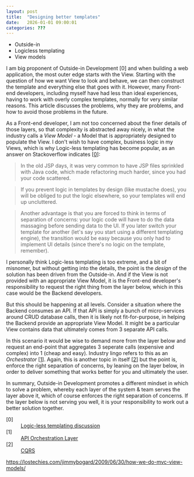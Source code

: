 ```yaml
---
layout: post
title:  "Designing better templates"
date:   2026-01-01 09:00:01
categories: ???
---
```


* Outside-in
* Logicless templating
* View models

I am big proponent of Outside-in Development [0] and when building a web application, the most outer edge starts with the View. Starting with the question of how we want View to look and behave, we can then construct the template and everything else that goes with it. However, many Front-end developers, including myself have had less than ideal experiences, having to work with overly complex templates, normally for very similar reasons. This article discusses the problems, why they are problems, and how to avoid those problems in the future.

As a Front-end developer, I am not too concerned about the finer details of those layers, so that complexity is abstracted away nicely, in what the industry calls a *View Model* - a Model that is appropriately designed to populate the View. I don't wish to have complex, business logic in my Views, which is why Logic-less templating has become popular, as an answer on Stackoverflow indicates [[0](#ref0)]:

> In the old JSP days, it was very common to have JSP files sprinkled with Java code, which made refactoring much harder, since you had your code scattered.

> If you prevent logic in templates by design (like mustache does), you will be obliged to put the logic elsewhere, so your templates will end up uncluttered.

> Another advantage is that you are forced to think in terms of separation of concerns: your logic code will have to do the data massaging before sending data to the UI. If you later switch your template for another (let's say you start using a different templating engine), the transition would be easy because you only had to implement UI details (since there's no logic on the template, remember).

I personally think Logic-less templating is too extreme, and a bit of misnomer, but without getting into the details, the point is the *design* of the solution has been driven from the Outside-in. And if the View is not provided with an appropriate View Model, it is the Front-end developer's responsibility to request the right thing from the layer below, which in this case would be the Backend developers.

But this should be happening at all levels. Consider a situation where the Backend consumes an API. If that API is simply a bunch of micro-services around CRUD database calls, then it is likely not fit-for-purpose, in helping the Backend provide an appropriate View Model. It might be a particular View contains data that ultimately comes from 3 separate API calls.

In this scenario it would be wise to demand more from the layer below and request an end-point that aggregates 3 seperate calls (expensive and complex) into 1 (cheap and easy). Industry lingo refers to this as an *Orchestrator* [[1](#ref1)]. Again, this is another topic in itself [[2](#ref2)] but the point is, enforce the right separation of concerns, by leaning on the layer below, in order to deliver something that works better for you and ultimately the user.

In summary, Outside-in Development promotes a different mindset in which to solve a problem, whereby each layer of the system &amp; team serves the layer above it, which of course enforces the right separation of concerns. If the layer below is not serving you well, it is your responsibility to work out a better solution together.

<dl>
	<dt class="citation" id="ref0">[0]</dt>
	<dd><a href="http://stackoverflow.com/questions/3896730/whats-the-advantage-of-logic-less-template-such-as-mustache">Logic-less templating discussion</a></dd>
	<dt class="citation" id="ref1">[1]</dt>
	<dd><a href="http://thenextweb.com/dd/2013/12/17/future-api-design-orchestration-layer/">API Orchestration Layer</a></dd>
	<dt class="citation" id="ref2">[2]</dt>
	<dd><a href="http://martinfowler.com/bliki/CQRS.html">CQRS</a></dd>
</dl>

https://lostechies.com/jimmybogard/2009/06/30/how-we-do-mvc-view-models/